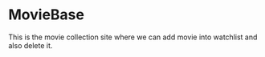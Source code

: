 # MovieBase
This is the movie collection site where we can add movie into watchlist and also delete it.
